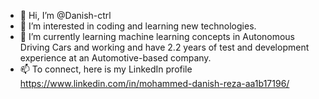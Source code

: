 - 👋 Hi, I’m @Danish-ctrl
- 👀 I’m interested in coding and learning new technologies.
- 🌱 I’m currently learning machine learning concepts in Autonomous Driving Cars and working and have 2.2 years of test and development experience at an Automotive-based company.
- 📫 To connect, here is my LinkedIn profile https://www.linkedin.com/in/mohammed-danish-reza-aa1b17196/

<!---
Danish-ctrl/Danish-ctrl is a ✨ special ✨ repository because its `README.md` (this file) appears on your GitHub profile.
You can click the Preview link to take a look at your changes.
--->
